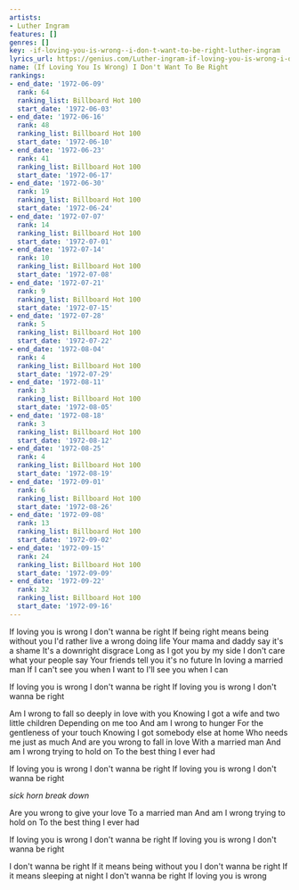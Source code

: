 ```yaml
---
artists:
- Luther Ingram
features: []
genres: []
key: -if-loving-you-is-wrong--i-don-t-want-to-be-right-luther-ingram
lyrics_url: https://genius.com/Luther-ingram-if-loving-you-is-wrong-i-dont-want-to-be-right-lyrics
name: (If Loving You Is Wrong) I Don't Want To Be Right
rankings:
- end_date: '1972-06-09'
  rank: 64
  ranking_list: Billboard Hot 100
  start_date: '1972-06-03'
- end_date: '1972-06-16'
  rank: 48
  ranking_list: Billboard Hot 100
  start_date: '1972-06-10'
- end_date: '1972-06-23'
  rank: 41
  ranking_list: Billboard Hot 100
  start_date: '1972-06-17'
- end_date: '1972-06-30'
  rank: 19
  ranking_list: Billboard Hot 100
  start_date: '1972-06-24'
- end_date: '1972-07-07'
  rank: 14
  ranking_list: Billboard Hot 100
  start_date: '1972-07-01'
- end_date: '1972-07-14'
  rank: 10
  ranking_list: Billboard Hot 100
  start_date: '1972-07-08'
- end_date: '1972-07-21'
  rank: 9
  ranking_list: Billboard Hot 100
  start_date: '1972-07-15'
- end_date: '1972-07-28'
  rank: 5
  ranking_list: Billboard Hot 100
  start_date: '1972-07-22'
- end_date: '1972-08-04'
  rank: 4
  ranking_list: Billboard Hot 100
  start_date: '1972-07-29'
- end_date: '1972-08-11'
  rank: 3
  ranking_list: Billboard Hot 100
  start_date: '1972-08-05'
- end_date: '1972-08-18'
  rank: 3
  ranking_list: Billboard Hot 100
  start_date: '1972-08-12'
- end_date: '1972-08-25'
  rank: 4
  ranking_list: Billboard Hot 100
  start_date: '1972-08-19'
- end_date: '1972-09-01'
  rank: 6
  ranking_list: Billboard Hot 100
  start_date: '1972-08-26'
- end_date: '1972-09-08'
  rank: 13
  ranking_list: Billboard Hot 100
  start_date: '1972-09-02'
- end_date: '1972-09-15'
  rank: 24
  ranking_list: Billboard Hot 100
  start_date: '1972-09-09'
- end_date: '1972-09-22'
  rank: 32
  ranking_list: Billboard Hot 100
  start_date: '1972-09-16'
---
```

If loving you is wrong I don't wanna be right
If being right means being without you
I'd rather live a wrong doing life
Your mama and daddy say it's a shame
It's a downright disgrace
Long as I got you by my side
I don't care what your people say
Your friends tell you it's no future
In loving a married man
If I can't see you when I want to
I'll see you when I can

If loving you is wrong I don't wanna be right
If loving you is wrong I don't wanna be right

Am I wrong to fall so deeply in love with you
Knowing I got a wife and two little children
Depending on me too
And am I wrong to hunger
For the gentleness of your touch
Knowing I got somebody else at home
Who needs me just as much
And are you wrong to fall in love
With a married man
And am I wrong trying to hold on
To the best thing I ever had

If loving you is wrong I don't wanna be right
If loving you is wrong I don't wanna be right

*sick horn break down*

Are you wrong to give your love
To a married man
And am I wrong trying to hold on
To the best thing I ever had

If loving you is wrong I don't wanna be right
If loving you is wrong I don't wanna be right

I don't wanna be right
If it means being without you
I don't wanna be right
If it means sleeping at night
I don't wanna be right
If loving you is wrong
